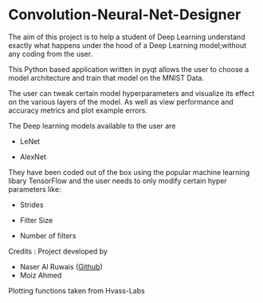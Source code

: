 # Convolution-Neural-Net-Designer

The aim of this project is to help a student of Deep Learning understand exactly what happens under the hood of a 
Deep Learning model;without any coding from the user.

This Python based application written in pyqt allows the user to choose a model architecture and train that model on the
MNIST Data. 

The user can tweak certain model hyperparameters and visualize its effect on the various layers of the model.
As well as view performance and accuracy metrics and plot example errors. 

The Deep learning models available to the user are
 
 - LeNet
 
 - AlexNet

They have been coded out of the box using the popular machine learning libary TensorFlow and the user needs
to only modify certain hyper parameters like:

- Strides

- Filter Size

- Number of filters


Credits : 
Project developed by 
- Naser Al Ruwais ([Github](https://github.com/Nasser-ALRuwais))
- Moiz Ahmed 

Plotting functions taken from 
Hvass-Labs

